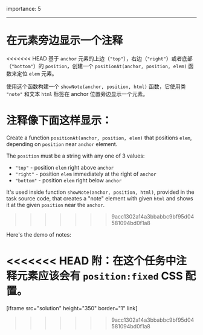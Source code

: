 importance: 5

---

# 在元素旁边显示一个注释

<<<<<<< HEAD
基于 `anchor` 元素的上边（`"top"`），右边（`"right"`）或者底部（`"bottom"`）的 `position`，创建一个 `positionAt(anchor, position, elem)` 函数来定位 `elem` 元素。

使用这个函数构建一个 `showNote(anchor, position, html)` 函数，它使用类 `"note"` 和文本 `html` 标签在 anchor 位置旁边显示一个元素。

注释像下面这样显示：
=======
Create a function `positionAt(anchor, position, elem)` that positions `elem`, depending on `position` near `anchor` element.

The `position` must be a string with any one of 3 values:
- `"top"` - position `elem` right above `anchor`
- `"right"` - position `elem` immediately at the right of `anchor`
- `"bottom"` - position `elem` right below `anchor`

It's used inside function `showNote(anchor, position, html)`, provided in the task source code, that creates a "note" element with given `html` and shows it at the given `position` near the `anchor`.
>>>>>>> 9acc1302a14a3bbabbc9bf95d04581094bd0f1a8

Here's the demo of notes:

<<<<<<< HEAD
附：在这个任务中注释元素应该会有 `position:fixed` CSS 配置。
=======
[iframe src="solution" height="350" border="1" link]
>>>>>>> 9acc1302a14a3bbabbc9bf95d04581094bd0f1a8
